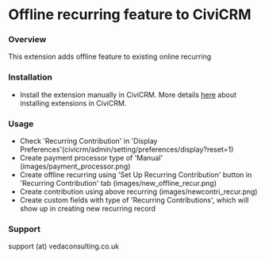 # Offline recurring feature to CiviCRM  #


### Overview ###

This extension adds offline feature to existing online recurring

### Installation ###

* Install the extension manually in CiviCRM. More details [here](http://wiki.civicrm.org/confluence/display/CRMDOC/Extensions#Extensions-Installinganewextension) about installing extensions in CiviCRM.

### Usage ###
* Check 'Recurring Contribution' in 'Display Preferences'(civicrm/admin/setting/preferences/display?reset=1)
* Create payment processor type of 'Manual' (images/payment_processor.png)
* Create offline recurring using 'Set Up Recurring Contribution' button in 'Recurring Contribution' tab  (images/new_offline_recur.png)
* Create contribution using above recurring (images/newcontri_recur.png)
* Create custom fields with type of 'Recurring Contributions', which will show up in creating new recurring record

### Support ###

support (at) vedaconsulting.co.uk
